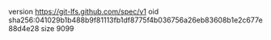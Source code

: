 version https://git-lfs.github.com/spec/v1
oid sha256:041029b1b488b9f81113fb1df8775f4b036756a26eb83608b1e2c677e88d4e28
size 9099
